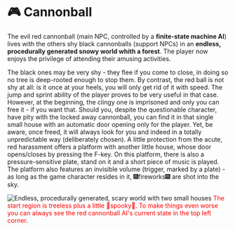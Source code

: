 # :video_game: Cannonball
The evil red cannonball (main NPC, controlled by a **finite-state machine AI**) lives with the others shy black cannonballs (support NPCs) in an **endless, procedurally generated snowy world whith a forest**. The player now enjoys the privilege of attending their amusing activities.

The black ones may be very shy - they flee if you come to close, in doing so no tree is deep-rooted enough to stop them. By contrast, the red ball is not shy at all: is it once at your heels, you will only get rid of it with speed. The jump and sprint ability of the player proves to be very useful in that case. However, at the beginning, the clingy one is imprisoned and only you can free it - if you want that. Should you, despite the questionable character, have pity with the locked away cannonball, you can find it in that single small house with an automatic door opening only for the player. Yet, be aware, once freed, it will always look for you and indeed in a totally unpredictable way (deliberately chosen). A little protection from the acute, red harassment offers a platform with another little house, whose door opens/closes by pressing the F-key. On this platform, there is also a pressure-sensitive plate, stand on it and a short piece of music is played. The platform also features an invisible volume (trigger, marked by a plate) - as long as the game character resides in it, :fireworks:fireworks:fireworks: are shot into the sky.

![Endless, procedurally generated, scary world with two small houses](https://user-images.githubusercontent.com/18394014/68083253-e2469680-fe26-11e9-8162-35dfe222c5d8.png)
<span style="color: red;">The start region is treeless plus a little :ghost:spooky:ghost:. To make things even worse you can always see the red cannonball AI's current state in the top left corner</span>.
